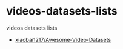 # videos-datasets-lists
videos datasets lists

- [xiaobai1217/Awesome-Video-Datasets](https://github.com/xiaobai1217/Awesome-Video-Datasets)
